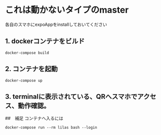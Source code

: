 # これは動かないタイプのmaster
各自のスマホにexpoAppをinstallしておいてください


## 1. dockerコンテナをビルド
``` 
docker-compose build 
```

## 2. コンテナを起動

```
docker-compose up
```

## 3. terminalに表示されている、QRへスマホでアクセス、動作確認。

##　補足
コンテナへ入るには
```
docker-compose run --rm lilas bash --login
```
